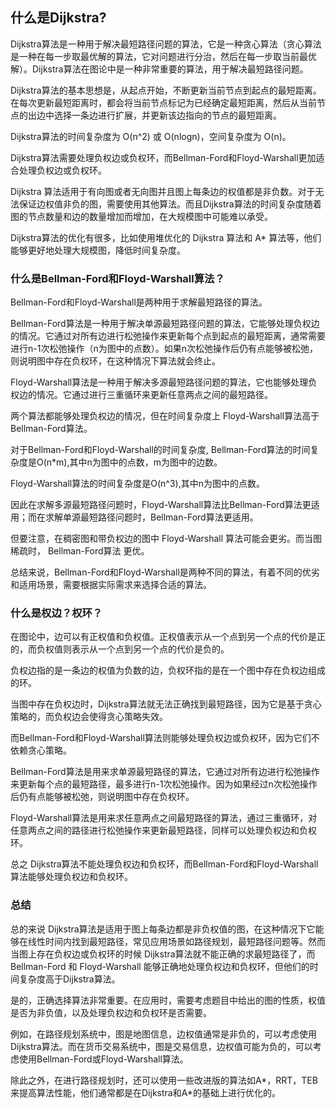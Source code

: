 ## 什么是Dijkstra?
Dijkstra算法是一种用于解决最短路径问题的算法，它是一种贪心算法（贪心算法是一种在每一步取最优解的算法，它对问题进行分治，然后在每一步取当前最优解）。Dijkstra算法在图论中是一种非常重要的算法，用于解决最短路径问题。

Dijkstra算法的基本思想是，从起点开始，不断更新当前节点到起点的最短距离。在每次更新最短距离时，都会将当前节点标记为已经确定最短距离，然后从当前节点的出边中选择一条边进行扩展，并更新该边指向的节点的最短距离。

Dijkstra算法的时间复杂度为 O(n^2) 或 O(nlogn)，空间复杂度为 O(n)。

Dijkstra算法需要处理负权边或负权环，而Bellman-Ford和Floyd-Warshall更加适合处理负权边或负权环。

Dijkstra 算法适用于有向图或者无向图并且图上每条边的权值都是非负数。对于无法保证边权值非负的图，需要使用其他算法。而且Dijkstra算法的时间复杂度随着图的节点数量和边的数量增加而增加，在大规模图中可能难以承受。

Dijkstra算法的优化有很多，比如使用堆优化的 Dijkstra 算法和 A* 算法等，他们能够更好地处理大规模图，降低时间复杂度。

### 什么是Bellman-Ford和Floyd-Warshall算法？
Bellman-Ford和Floyd-Warshall是两种用于求解最短路径的算法。

Bellman-Ford算法是一种用于解决单源最短路径问题的算法，它能够处理负权边的情况。它通过对所有边进行松弛操作来更新每个点到起点的最短距离，通常需要进行n-1次松弛操作（n为图中的点数）。如果n次松弛操作后仍有点能够被松弛，则说明图中存在负权环，在这种情况下算法就会终止。

Floyd-Warshall算法是一种用于解决多源最短路径问题的算法，它也能够处理负权边的情况。它通过进行三重循环来更新任意两点之间的最短路径。

两个算法都能够处理负权边的情况，但在时间复杂度上 Floyd-Warshall算法高于 Bellman-Ford算法。

对于Bellman-Ford和Floyd-Warshall的时间复杂度,
Bellman-Ford算法的时间复杂度是O(n*m),其中n为图中的点数，m为图中的边数。

Floyd-Warshall算法的时间复杂度是O(n^3),其中n为图中的点数。

因此在求解多源最短路径问题时，Floyd-Warshall算法比Bellman-Ford算法更适用；而在求解单源最短路径问题时，Bellman-Ford算法更适用。

但要注意，在稠密图和带负权边的图中 Floyd-Warshall 算法可能会更劣。而当图稀疏时， Bellman-Ford算法 更优。

总结来说，Bellman-Ford和Floyd-Warshall是两种不同的算法，有着不同的优劣和适用场景，需要根据实际需求来选择合适的算法。

### 什么是权边？权环？
在图论中，边可以有正权值和负权值。正权值表示从一个点到另一个点的代价是正的，而负权值则表示从一个点到另一个点的代价是负的。

负权边指的是一条边的权值为负数的边，负权环指的是在一个图中存在负权边组成的环。

当图中存在负权边时，Dijkstra算法就无法正确找到最短路径，因为它是基于贪心策略的，而负权边会使得贪心策略失效。

而Bellman-Ford和Floyd-Warshall算法则能够处理负权边或负权环，因为它们不依赖贪心策略。

Bellman-Ford算法是用来求单源最短路径的算法，它通过对所有边进行松弛操作来更新每个点的最短路径，最多进行n-1次松弛操作。因为如果经过n次松弛操作后仍有点能够被松弛，则说明图中存在负权环。

Floyd-Warshall算法是用来求任意两点之间最短路径的算法，通过三重循环，对任意两点之间的路径进行松弛操作来更新最短路径，同样可以处理负权边和负权环。

总之 Dijkstra算法不能处理负权边和负权环，而Bellman-Ford和Floyd-Warshall算法能够处理负权边和负权环。

### 总结
总的来说 Dijkstra算法是适用于图上每条边都是非负权值的图，在这种情况下它能够在线性时间内找到最短路径，常见应用场景如路径规划，最短路径问题等。然而当图上存在负权边或负权环的时候 Dijkstra算法就不能正确的求最短路径了，而 Bellman-Ford 和 Floyd-Warshall 能够正确地处理负权边和负权环，但他们的时间复杂度高于Dijkstra算法。

是的，正确选择算法非常重要。在应用时，需要考虑题目中给出的图的性质，权值是否为非负值，以及处理负权边和负权环是否需要。

例如，在路径规划系统中，图是地图信息，边权值通常是非负的，可以考虑使用Dijkstra算法。而在货币交易系统中，图是交易信息，边权值可能为负的，可以考虑使用Bellman-Ford或Floyd-Warshall算法。

除此之外，在进行路径规划时，还可以使用一些改进版的算法如A*，RRT，TEB来提高算法性能，他们通常都是在Dijkstra和A*的基础上进行优化的。